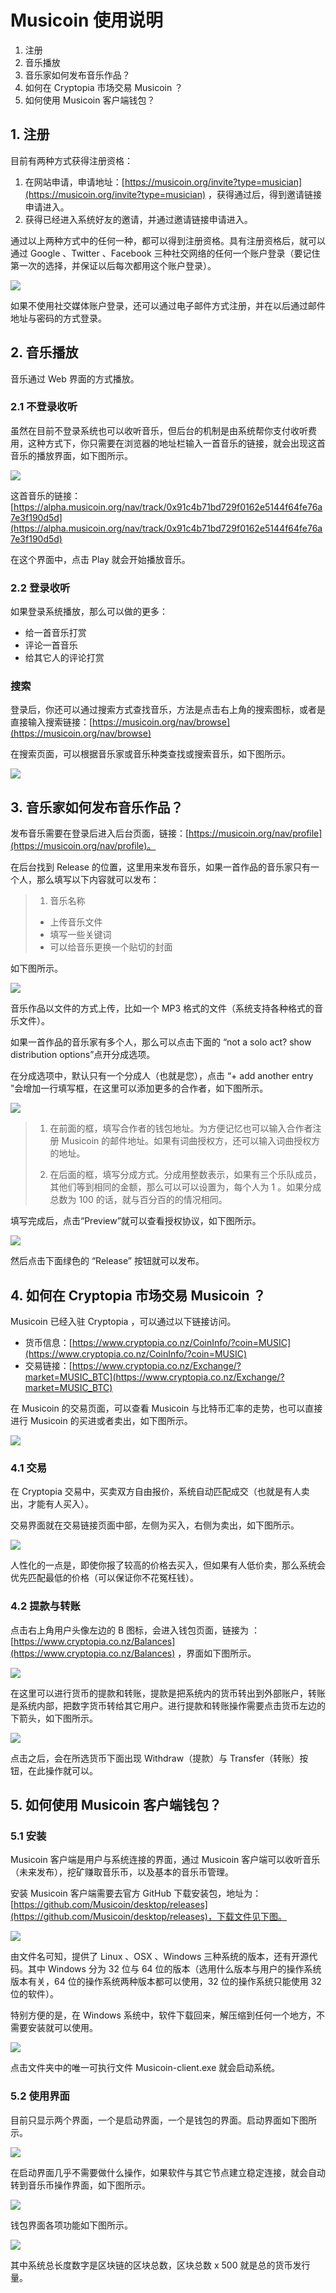 # Musicoin 使用说明

1. 注册
2. 音乐播放
3. 音乐家如何发布音乐作品？
4. 如何在 Cryptopia 市场交易 Musicoin ？
5. 如何使用 Musicoin 客户端钱包？ 


## 1. 注册

目前有两种方式获得注册资格：

1. 在网站申请，申请地址：[https://musicoin.org/invite?type=musician](https://musicoin.org/invite?type=musician) ，获得通过后，得到邀请链接申请进入。
2. 获得已经进入系统好友的邀请，并通过邀请链接申请进入。

通过以上两种方式中的任何一种，都可以得到注册资格。具有注册资格后，就可以通过 Google 、Twitter 、Facebook 三种社交网络的任何一个账户登录（要记住第一次的选择，并保证以后每次都用这个账户登录）。

![](img/login.PNG)

如果不使用社交媒体账户登录，还可以通过电子邮件方式注册，并在以后通过邮件地址与密码的方式登录。

## 2. 音乐播放

音乐通过 Web 界面的方式播放。

### 2.1 不登录收听

虽然在目前不登录系统也可以收听音乐，但后台的机制是由系统帮你支付收听费用，这种方式下，你只需要在浏览器的地址栏输入一首音乐的链接，就会出现这首音乐的播放界面，如下图所示。

![](img/2017-03-09-play.png)

这首音乐的链接： [https://alpha.musicoin.org/nav/track/0x91c4b71bd729f0162e5144f64fe76a7e3f190d5d](https://alpha.musicoin.org/nav/track/0x91c4b71bd729f0162e5144f64fe76a7e3f190d5d)

在这个界面中，点击 Play 就会开始播放音乐。

### 2.2 登录收听

如果登录系统播放，那么可以做的更多：

- 给一首音乐打赏
- 评论一首音乐
- 给其它人的评论打赏

### 搜索

登录后，你还可以通过搜索方式查找音乐，方法是点击右上角的搜索图标，或者是直接输入搜索链接：[https://musicoin.org/nav/browse](https://musicoin.org/nav/browse)

在搜索页面，可以根据音乐家或音乐种类查找或搜索音乐，如下图所示。

![](img/browse.PNG)



## 3. 音乐家如何发布音乐作品？

发布音乐需要在登录后进入后台页面，链接：[https://musicoin.org/nav/profile](https://musicoin.org/nav/profile)。

在后台找到 Release 的位置，这里用来发布音乐，如果一首作品的音乐家只有一个人，那么填写以下内容就可以发布：

> 1. 音乐名称
> - 上传音乐文件
> - 填写一些关键词
> - 可以给音乐更换一个贴切的封面

如下图所示。

![](img/2017-02-23-1.png)

音乐作品以文件的方式上传，比如一个 MP3 格式的文件（系统支持各种格式的音乐文件）。

如果一首作品的音乐家有多个人，那么可以点击下面的 “not a solo act? show distribution options”点开分成选项。

在分成选项中，默认只有一个分成人（也就是您），点击 “+ add another entry ”会增加一行填写框，在这里可以添加更多的合作者，如下图所示。

![](img/2017-02-23-2.png)

> 1. 在前面的框，填写合作者的钱包地址。为方便记忆也可以输入合作者注册 Musicoin 的邮件地址。如果有词曲授权方，还可以输入词曲授权方的地址。
> 
> 2. 在后面的框，填写分成方式。分成用整数表示，如果有三个乐队成员，其他们等到相同的金额，那么可以可以设置为，每个人为 1 。如果分成总数为 100 的话，就与百分百的的情况相同。

填写完成后，点击“Preview”就可以查看授权协议，如下图所示。

![](img/2017-02-23-3.png)

然后点击下面绿色的 “Release” 按钮就可以发布。


## 4.  如何在 Cryptopia 市场交易 Musicoin ？

Musicoin 已经入驻 Cryptopia ，可以通过以下链接访问。

- 货币信息：[https://www.cryptopia.co.nz/CoinInfo/?coin=MUSIC](https://www.cryptopia.co.nz/CoinInfo/?coin=MUSIC)
- 交易链接：[https://www.cryptopia.co.nz/Exchange/?market=MUSIC_BTC](https://www.cryptopia.co.nz/Exchange/?market=MUSIC_BTC)

在 Musicoin 的交易页面，可以查看 Musicoin 与比特币汇率的走势，也可以直接进行 Musicoin 的买进或者卖出，如下图所示。

![](img/2017-03-20-2.png)

### 4.1 交易

在 Cryptopia 交易中，买卖双方自由报价，系统自动匹配成交（也就是有人卖出，才能有人买入）。

交易界面就在交易链接页面中部，左侧为买入，右侧为卖出，如下图所示。

![](img/2017-03-20-5.png)

人性化的一点是，即使你报了较高的价格去买入，但如果有人低价卖，那么系统会优先匹配最低的价格（可以保证你不花冤枉钱）。

### 4.2 提款与转账

点击右上角用户头像左边的 B 图标，会进入钱包页面，链接为 ： [https://www.cryptopia.co.nz/Balances](https://www.cryptopia.co.nz/Balances) ，界面如下图所示。

![](img/2017-03-20-3.PNG)

在这里可以进行货币的提款和转账，提款是把系统内的货币转出到外部账户，转账是系统内部，把数字货币转给其它用户。进行提款和转账操作需要点击货币左边的下箭头，如下图所示。

![](img/2017-03-20-4.png)

点击之后，会在所选货币下面出现 Withdraw（提款）与 Transfer（转账）按钮，在此操作就可以。



##  5. 如何使用 Musicoin 客户端钱包？

### 5.1 安装

Musicoin 客户端是用户与系统连接的界面，通过 Musicoin 客户端可以收听音乐（未来发布），挖矿赚取音乐币，以及基本的音乐币管理。

安装 Musicoin 客户端需要去官方 GitHub 下载安装包，地址为：[https://github.com/Musicoin/desktop/releases](https://github.com/Musicoin/desktop/releases)，下载文件见下图。

![](img/jm3.PNG)

由文件名可知，提供了 Linux 、OSX 、Windows 三种系统的版本，还有开源代码。其中 Windows 分为 32 位与 64 位的版本（选用什么版本与用户的操作系统版本有关，64 位的操作系统两种版本都可以使用，32 位的操作系统只能使用 32 位的软件）。

特别方便的是，在 Windows 系统中，软件下载回来，解压缩到任何一个地方，不需要安装就可以使用。

![](img/jm4.PNG)

点击文件夹中的唯一可执行文件 Musicoin-client.exe 就会启动系统。

### 5.2 使用界面

目前只显示两个界面，一个是启动界面，一个是钱包的界面。启动界面如下图所示。

![](img/jm1.PNG)

在启动界面几乎不需要做什么操作，如果软件与其它节点建立稳定连接，就会自动转到音乐币操作界面，如下图所示。

![](img/jm2.PNG)

钱包界面各项功能如下图所示。

![](img/jm2-2.png)

其中系统总长度数字是区块链的区块总数，区块总数 x 500 就是总的货币发行量。 